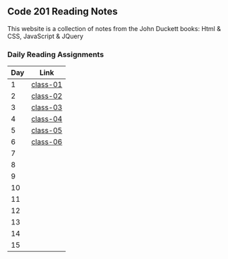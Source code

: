 ## Code 201 Reading Notes

This website is a collection of notes from the John Duckett books: Html & CSS, JavaScript & JQuery

### Daily Reading Assignments

|Day  |Link                 |
|-----|---------------------|
|1    | [class-01](class-01.md) |
|2    | [class-02](class-02.md) |
|3    | [class-03](class-03.md) |
|4    | [class-04](class-04.md)                    |
|5    | [class-05](class-05.md)                     |
|6    | [class-06](class-05.md)                   |
|7    |                     |
|8    |                     |
|9    |                     |
|10   |                     |
|11   |                     |
|12   |                     |
|13   |                     |
|14   |                     |
|15   |                     |
